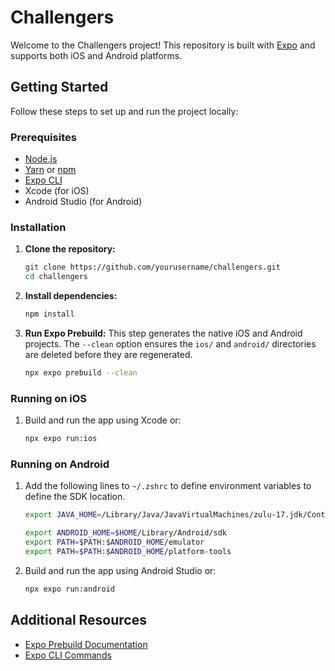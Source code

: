 # Challengers

Welcome to the Challengers project! This repository is built with [Expo](https://expo.dev/) and supports both iOS and Android platforms.

## Getting Started

Follow these steps to set up and run the project locally:

### Prerequisites

- [Node.js](https://nodejs.org/)
- [Yarn](https://yarnpkg.com/) or [npm](https://www.npmjs.com/)
- [Expo CLI](https://docs.expo.dev/get-started/installation/)
- Xcode (for iOS)
- Android Studio (for Android)

### Installation

1. **Clone the repository:**
    ```bash
    git clone https://github.com/yourusername/challengers.git
    cd challengers
    ```

2. **Install dependencies:**
    ```bash
    npm install
    ```

3. **Run Expo Prebuild:**
    This step generates the native iOS and Android projects. The `--clean` option ensures the `ios/` and `android/` directories are deleted before they are regenerated.
    ```bash
    npx expo prebuild --clean
    ```

### Running on iOS

1. Build and run the app using Xcode or:
    ```bash
    npx expo run:ios
    ```

### Running on Android

1. Add the following lines to `~/.zshrc` to define environment variables to define the SDK location.
    ```bash
    export JAVA_HOME=/Library/Java/JavaVirtualMachines/zulu-17.jdk/Contents/Home

    export ANDROID_HOME=$HOME/Library/Android/sdk
    export PATH=$PATH:$ANDROID_HOME/emulator
    export PATH=$PATH:$ANDROID_HOME/platform-tools
    ```
2. Build and run the app using Android Studio or:
    ```bash
    npx expo run:android
    ```

## Additional Resources

- [Expo Prebuild Documentation](https://docs.expo.dev/workflow/prebuild/)
- [Expo CLI Commands](https://docs.expo.dev/workflow/expo-cli/)